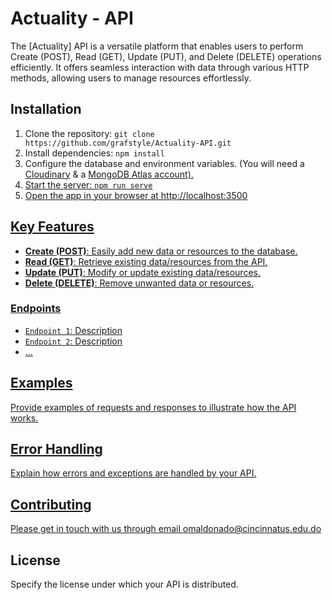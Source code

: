 # Actuality - API

The [Actuality] API is a versatile platform that enables users to perform Create (POST), Read (GET), Update (PUT), and Delete (DELETE) operations efficiently. It offers seamless interaction with data through various HTTP methods, allowing users to manage resources effortlessly.

## Installation

1. Clone the repository: `git clone https://github.com/grafstyle/Actuality-API.git`
2. Install dependencies: `npm install`
3. Configure the database and environment variables. (You will need a <a href="https://cloudinary.com/">Cloudinary</a> & a <a href="https://www.mongodb.com/atlas/database">MongoDB Atlas account).
4. Start the server: `npm run serve`
5. Open the app in your browser at http://localhost:3500


## Key Features

- <b>Create (POST)</b>: Easily add new data or resources to the database.
- <b>Read (GET)</b>: Retrieve existing data/resources from the API.
- <b>Update (PUT)</b>: Modify or update existing data/resources.
- <b>Delete (DELETE)</b>: Remove unwanted data or resources.
  
### Endpoints

- `Endpoint 1`: Description
- `Endpoint 2`: Description
- ...


## Examples

Provide examples of requests and responses to illustrate how the API works.

## Error Handling

Explain how errors and exceptions are handled by your API.

## Contributing

Please get in touch with us through email omaldonado@cincinnatus.edu.do

## License

Specify the license under which your API is distributed.
